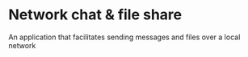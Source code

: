 # Network chat & file share
An application that facilitates sending messages and files over a local network
